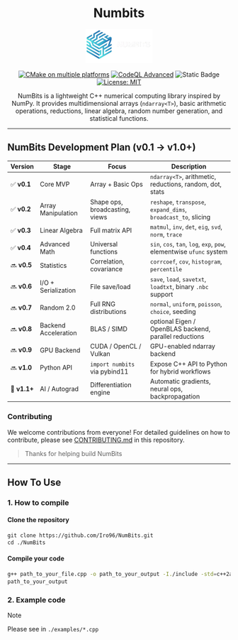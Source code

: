 <div align="center">

# Numbits

<img src="docs/public/NumbitsIcon.png" height="30%" width="30%">

[![CMake on multiple platforms](https://github.com/Iro96/NumBits/actions/workflows/cmake-multi-platform.yml/badge.svg?branch=main)](https://github.com/Iro96/NumBits/actions/workflows/cmake-multi-platform.yml)
[![CodeQL Advanced](https://github.com/Iro96/NumBits/actions/workflows/codeql.yml/badge.svg)](https://github.com/Iro96/NumBits/actions/workflows/codeql.yml)
![Static Badge](https://img.shields.io/badge/version-v0.5+beta-orange)
[![License: MIT](https://img.shields.io/badge/License-MIT-blue.svg)](https://opensource.org/licenses/MIT)

NumBits is a lightweight C++ numerical computing library inspired by NumPy. It provides multidimensional arrays (`ndarray<T>`), basic arithmetic operations, reductions, linear algebra, random number generation, and statistical functions.


</div>

---

## NumBits Development Plan (v0.1 → v1.0+)

| Version      | Stage                | Focus                          | Description                                                          |
| ------------ | -------------------- | ------------------------------ | -------------------------------------------------------------------- |
| ✅ **v0.1**  | Core MVP             | Array + Basic Ops              | `ndarray<T>`, arithmetic, reductions, random, dot, stats             |
| ✅ **v0.2**  | Array Manipulation   | Shape ops, broadcasting, views | `reshape`, `transpose`, `expand_dims`, `broadcast_to`, slicing       |
| ✅ **v0.3**  | Linear Algebra       | Full matrix API                | `matmul`, `inv`, `det`, `eig`, `svd`, `norm`, `trace`                |
| ✅ **v0.4**  | Advanced Math        | Universal functions            | `sin`, `cos`, `tan`, `log`, `exp`, `pow`, elementwise `ufunc` system |
| 🔜 **v0.5**  | Statistics           | Correlation, covariance        | `corrcoef`, `cov`, `histogram`, `percentile`                         |
| 🔜 **v0.6**  | I/O + Serialization  | File save/load                 | `save`, `load`, `savetxt`, `loadtxt`, binary `.nbc` support          |
| 🔜 **v0.7**  | Random 2.0           | Full RNG distributions         | `normal`, `uniform`, `poisson`, `choice`, seeding                    |
| 🔜 **v0.8**  | Backend Acceleration | BLAS / SIMD                    | optional Eigen / OpenBLAS backend, parallel reductions               |
| 🔜 **v0.9**  | GPU Backend          | CUDA / OpenCL / Vulkan         | GPU-enabled ndarray backend                                          |
| 🔜 **v1.0**  | Python API           | `import numbits` via pybind11  | Expose C++ API to Python for hybrid workflows                        |
| 🌟 **v1.1+** | AI / Autograd        | Differentiation engine         | Automatic gradients, neural ops, backpropagation                     |

### Contributing

We welcome contributions from everyone! For detailed guidelines on how to contribute, please see [CONTRIBUTING.md](https://github.com/Iro96/NumBits/blob/main/.github/CONTRIBUTING.md) in this repository.  
> Thanks for helping build NumBits

---

## How To Use

### 1. How to compile

#### Clone the repository

```bah
git clone https://github.com/Iro96/NumBits.git
cd ./NumBits
```

#### Compile your code

```bash
g++ path_to_your_file.cpp -o path_to_your_output -I./include -std=c++2a
path_to_your_output
```

### 2. Example code 
> [!NOTE]
> Please see in `./examples/*.cpp`

